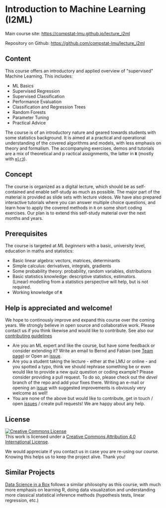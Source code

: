 # Introduction to Machine Learning (I2ML)

Main course site: https://compstat-lmu.github.io/lecture_i2ml

Repository on Github: https://github.com/compstat-lmu/lecture_i2ml


## Content
This course offers an introductory and applied overview of "supervised" Machine Learning. 
This includes:

- ML Basics 
- Supervised Regression 
- Supervised Classification
- Performance Evaluation
- Classification and Regression Trees
- Random Forests
- Parameter Tuning
- Practical Advice

The course is of an introductory nature and geared towards students with some 
statistics background.
It is aimed at a practical and operational understanding of the covered 
algorithms and models, with less emphasis on theory and formalism.
The accompanying exercises, demos and tutorials are a mix of theoretical and p
ractical assignments, the latter in **`R`** (mostly with 
[`mlr3`](https://mlr3.mlr-org.com/)).


## Concept

The course is organized as a digital lecture, which should be as self-contained 
and enable self-study as much as possible. 
The major part of the material is provided as slide sets with lecture videos.
We have also prepared interactive tutorials where you can answer multiple choice 
questions, and learn how to apply the covered methods in `R` on some short 
coding exercises. 
Our plan is to extend this self-study material over the next months and years.


## Prerequisites

The course is targeted at *ML beginners* with a basic, university level, 
education in maths and statistics:

- Basic linear algebra: vectors, matrices, determinants 
- Simple calculus: derivatives, integrals, gradients
- Some probability theory: probability, random variables, distributions
- Basic statistics knowledge: descriptive statistics, estimators.  
(Linear) modelling from a statistics perspective will help, but is not required.
- Working knowledge of **`R`**


## Help is appreciated and welcome!

We hope to continously improve and expand this course over the coming years. 
We strongly believe in open source and collaborative work. Please contact us if 
you think likewise and would like to contribute. 
See also our [contributing guidelines](CONTRIBUTING.md)

- Are you an ML expert and like the course, but have some feedback or consider 
  extending it? 
  Write an email to Bernd and Fabian (see [Team page](vignettes/team.Rmd)) or
  Open an [issue](https://github.com/compstat-lmu/lecture_i2ml/issues).
- Are you a student taking the lecture - either at the LMU or online - and you 
  spotted a typo, think we should rephrase something be or even would like to 
  provide a new quiz question or coding example? Please consider providing a 
  pull request. To do so, please check out the *devel* branch of the repo and 
  add your fixes there. Writing an e-mail or opening an 
  [issue](https://github.com/compstat-lmu/lecture_i2ml/issues) with suggested 
  improvements is obviously very welcome as well!
- You are none of the above but would like to contribute, get in touch / open
  [issues](https://github.com/compstat-lmu/lecture_i2ml/issues) / create pull
  requests! We are happy about any help.


## License

<a rel="license" href="http://creativecommons.org/licenses/by/4.0/"><img alt="Creative Commons License" style="border-width:0" src="https://i.creativecommons.org/l/by/4.0/88x31.png" /></a><br />This work is licensed under a <a rel="license" href="http://creativecommons.org/licenses/by/4.0/">Creative Commons Attribution 4.0 International License</a>.

We would appreciate if you contact us in case you are re-using our course.
Knowing this helps us to keep the project alive. Thank you!


## Similar Projects

[Data Science in a Box](https://datasciencebox.org/) follows a similar 
philosophy as this course, with much more emphasis on learning R, doing data 
visualization and understanding more classical statistical inference methods 
(hypothesis tests, linear regression, etc.)
